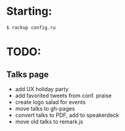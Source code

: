 # Starting:

`$ rackup config.ru`

# TODO:


## Talks page
- add UX holiday party
- add favorited tweets from conf. praise
- create logo salad for events
- move talks to gh-pages
- convert talks to PDF, add to speakerdeck
- move old talks to remark.js

